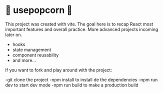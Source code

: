 # 🍿 usepopcorn 🍿

This project was created with vite. The goal here is to recap React most important features and overall practice. More advanced projects incoming later on.

- hooks
- state management
- component reusability
- and more...

If you want to fork and play around with the project:

-git clone the project
-npm install to install de the dependencies
-npm run dev  to start dev mode
-npm run build to make a production build
